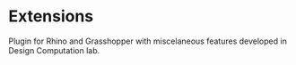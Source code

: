 # Extensions
Plugin for Rhino and Grasshopper with miscelaneous features developed in Design Computation lab.
